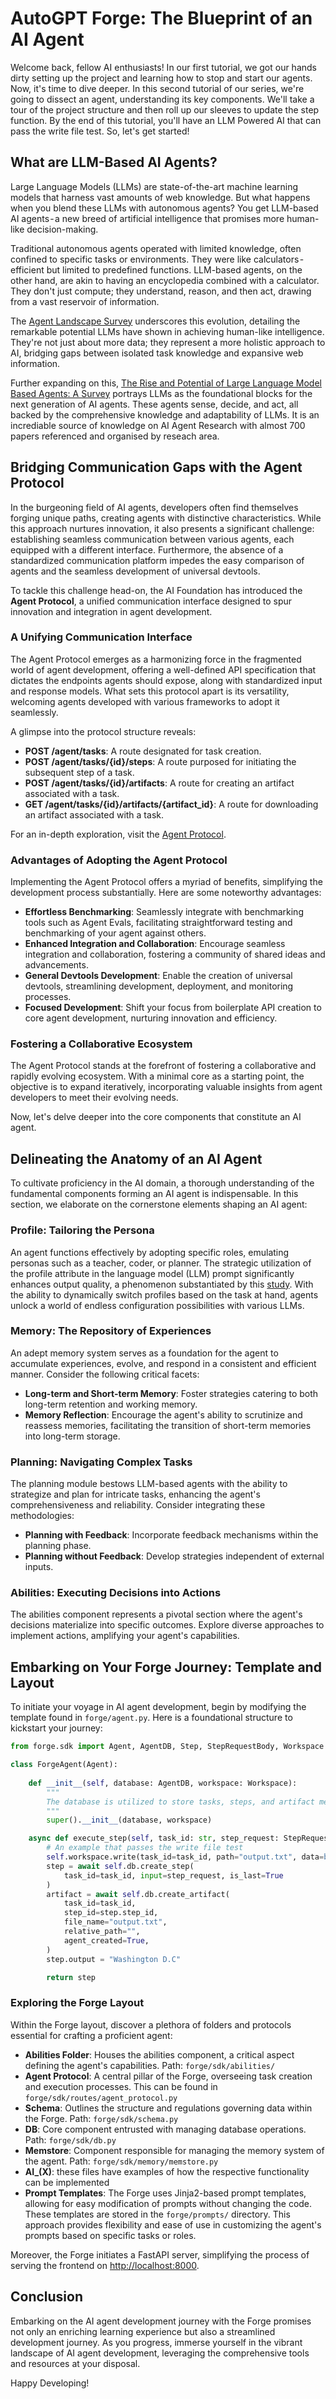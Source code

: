 # AutoGPT Forge: The Blueprint of an AI Agent

Welcome back, fellow AI enthusiasts! In our first tutorial, we got our hands dirty setting up the project and learning how to stop and start our agents. Now, it's time to dive deeper. In this second tutorial of our series, we're going to dissect an agent, understanding its key components. We'll take a tour of the project structure and then roll up our sleeves to update the step function. By the end of this tutorial, you'll have an LLM Powered AI that can pass the write file test. So, let's get started!

## What are LLM-Based AI Agents?

Large Language Models (LLMs) are state-of-the-art machine learning models that harness vast amounts of web knowledge. But what happens when you blend these LLMs with autonomous agents? You get LLM-based AI agents - a new breed of artificial intelligence that promises more human-like decision-making.

Traditional autonomous agents operated with limited knowledge, often confined to specific tasks or environments. They were like calculators - efficient but limited to predefined functions. LLM-based agents, on the other hand, are akin to having an encyclopedia combined with a calculator. They don't just compute; they understand, reason, and then act, drawing from a vast reservoir of information.

The [Agent Landscape Survey](https://arxiv.org/abs/2308.11432) underscores this evolution, detailing the remarkable potential LLMs have shown in achieving human-like intelligence. They're not just about more data; they represent a more holistic approach to AI, bridging gaps between isolated task knowledge and expansive web information.

Further expanding on this, [The Rise and Potential of Large Language Model Based Agents: A Survey](https://arxiv.org/abs/2309.07864) portrays LLMs as the foundational blocks for the next generation of AI agents. These agents sense, decide, and act, all backed by the comprehensive knowledge and adaptability of LLMs. It is an incrediable source of knowledge on AI Agent Research with almost 700 papers referenced and organised by reseach area.

## Bridging Communication Gaps with the Agent Protocol

In the burgeoning field of AI agents, developers often find themselves forging unique paths, creating agents with distinctive characteristics. While this approach nurtures innovation, it also presents a significant challenge: establishing seamless communication between various agents, each equipped with a different interface. Furthermore, the absence of a standardized communication platform impedes the easy comparison of agents and the seamless development of universal devtools.

To tackle this challenge head-on, the AI Foundation has introduced the **Agent Protocol**, a unified communication interface designed to spur innovation and integration in agent development.

### A Unifying Communication Interface

The Agent Protocol emerges as a harmonizing force in the fragmented world of agent development, offering a well-defined API specification that dictates the endpoints agents should expose, along with standardized input and response models. What sets this protocol apart is its versatility, welcoming agents developed with various frameworks to adopt it seamlessly.

A glimpse into the protocol structure reveals:

- **POST /agent/tasks**: A route designated for task creation.
- **POST /agent/tasks/{id}/steps**: A route purposed for initiating the subsequent step of a task.
- **POST /agent/tasks/{id}/artifacts**: A route for creating an artifact associated with a task.
- **GET /agent/tasks/{id}/artifacts/{artifact_id}**: A route for downloading an artifact associated with a task.


For an in-depth exploration, visit the [Agent Protocol](https://agentprotocol.ai).

### Advantages of Adopting the Agent Protocol

Implementing the Agent Protocol offers a myriad of benefits, simplifying the development process substantially. Here are some noteworthy advantages:

- **Effortless Benchmarking**: Seamlessly integrate with benchmarking tools such as Agent Evals, facilitating straightforward testing and benchmarking of your agent against others.
- **Enhanced Integration and Collaboration**: Encourage seamless integration and collaboration, fostering a community of shared ideas and advancements.
- **General Devtools Development**: Enable the creation of universal devtools, streamlining development, deployment, and monitoring processes.
- **Focused Development**: Shift your focus from boilerplate API creation to core agent development, nurturing innovation and efficiency.

### Fostering a Collaborative Ecosystem

The Agent Protocol stands at the forefront of fostering a collaborative and rapidly evolving ecosystem. With a minimal core as a starting point, the objective is to expand iteratively, incorporating valuable insights from agent developers to meet their evolving needs.

Now, let's delve deeper into the core components that constitute an AI agent.

## Delineating the Anatomy of an AI Agent

To cultivate proficiency in the AI domain, a thorough understanding of the fundamental components forming an AI agent is indispensable. In this section, we elaborate on the cornerstone elements shaping an AI agent:

### Profile: Tailoring the Persona

An agent functions effectively by adopting specific roles, emulating personas such as a teacher, coder, or planner. The strategic utilization of the profile attribute in the language model (LLM) prompt significantly enhances output quality, a phenomenon substantiated by this [study](https://arxiv.org/abs/2305.14688). With the ability to dynamically switch profiles based on the task at hand, agents unlock a world of endless configuration possibilities with various LLMs.

### Memory: The Repository of Experiences

An adept memory system serves as a foundation for the agent to accumulate experiences, evolve, and respond in a consistent and efficient manner. Consider the following critical facets:

- **Long-term and Short-term Memory**: Foster strategies catering to both long-term retention and working memory.
- **Memory Reflection**: Encourage the agent's ability to scrutinize and reassess memories, facilitating the transition of short-term memories into long-term storage.

### Planning: Navigating Complex Tasks

The planning module bestows LLM-based agents with the ability to strategize and plan for intricate tasks, enhancing the agent's comprehensiveness and reliability. Consider integrating these methodologies:

- **Planning with Feedback**: Incorporate feedback mechanisms within the planning phase.
- **Planning without Feedback**: Develop strategies independent of external inputs.

### Abilities: Executing Decisions into Actions

The abilities component represents a pivotal section where the agent's decisions materialize into specific outcomes. Explore diverse approaches to implement actions, amplifying your agent's capabilities.

## Embarking on Your Forge Journey: Template and Layout

To initiate your voyage in AI agent development, begin by modifying the template found in `forge/agent.py`. Here is a foundational structure to kickstart your journey:

```python
from forge.sdk import Agent, AgentDB, Step, StepRequestBody, Workspace

class ForgeAgent(Agent):
 
    def __init__(self, database: AgentDB, workspace: Workspace):
        """
        The database is utilized to store tasks, steps, and artifact metadata, while the workspace is used for storing artifacts, represented as a directory on the filesystem. Feel free to create subclasses of the database and workspace to implement your own storage solutions.
        """
        super().__init__(database, workspace)

    async def execute_step(self, task_id: str, step_request: StepRequestBody) -> Step:
        # An example that passes the write file test
        self.workspace.write(task_id=task_id, path="output.txt", data=b"Washington D.C")
        step = await self.db.create_step(
            task_id=task_id, input=step_request, is_last=True
        )
        artifact = await self.db.create_artifact(
            task_id=task_id,
            step_id=step.step_id,
            file_name="output.txt",
            relative_path="",
            agent_created=True,
        )
        step.output = "Washington D.C"

        return step
```

### Exploring the Forge Layout

Within the Forge layout, discover a plethora of folders and protocols essential for crafting a proficient agent:

- **Abilities Folder**: Houses the abilities component, a critical aspect defining the agent's capabilities. Path: `forge/sdk/abilities/`
- **Agent Protocol**: A central pillar of the Forge, overseeing task creation and execution processes. This can be found in `forge/sdk/routes/agent_protocol.py`
- **Schema**: Outlines the structure and regulations governing data within the Forge. Path: `forge/sdk/schema.py`
- **DB**: Core component entrusted with managing database operations. Path: `forge/sdk/db.py`
- **Memstore**: Component responsible for managing the memory system of the agent. Path: `forge/sdk/memory/memstore.py`
- **AI_(X)**: these files have examples of how the respective functionality can be implemented
- **Prompt Templates**: The Forge uses Jinja2-based prompt templates, allowing for easy modification of prompts without changing the code. These templates are stored in the `forge/prompts/` directory. This approach provides flexibility and ease of use in customizing the agent's prompts based on specific tasks or roles.


Moreover, the Forge initiates a FastAPI server, simplifying the process of serving the frontend on [http://localhost:8000](http://localhost:8000).

## Conclusion

Embarking on the AI agent development journey with the Forge promises not only an enriching learning experience but also a streamlined development journey. As you progress, immerse yourself in the vibrant landscape of AI agent development, leveraging the comprehensive tools and resources at your disposal.

Happy Developing!